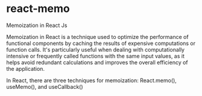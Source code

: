 # react-memo

Memoization in React Js

Memoization in React is a technique used to optimize the performance of functional components by caching the results of expensive computations or function calls. It's particularly useful when dealing with computationally intensive or frequently called functions with the same input values, as it helps avoid redundant calculations and improves the overall efficiency of the application.

In React, there are three techniques for memoization: React.memo(), useMemo(), and useCallback()
